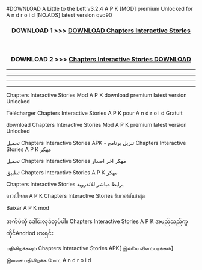 #DOWNLOAD A Little to the Left v3.2.4 A P K [MOD] premium Unlocked for A n d r o i d [NO.ADS] latest version qvo90 



<div align="center">

<h3>DOWNLOAD 1 >>> <a href="https://getmod1.web.app/?judule=Btd Battles">DOWNLOAD Chapters Interactive Stories </a></h3><br>

<h3>DOWNLOAD 2 >>> <a href="https://getmod1.web.app/?judule=Btd Battles">Chapters Interactive Stories  DOWNLOAD </a></h3>

</div>


----------------------------------------------------------

----------------------------------------------------------

----------------------------------------------------------

----------------------------------------------------------


Chapters Interactive Stories  Mod A P K download premium latest version Unlocked

Télécharger Chapters Interactive Stories  A P K pour A n d r o i d Gratuit

download Chapters Interactive Stories  Mod A P K premium latest version Unlocked

تحميل Chapters Interactive Stories  APK - تنزيل برنامج Chapters Interactive Stories  A P K مهكر

تحميل Chapters Interactive Stories  مهكر اخر اصدار

تطبيق Chapters Interactive Stories  A P K مهكر

Chapters Interactive Stories  برابط مباشر للاندرويد

ดาวน์โหลด A P K Chapters Interactive Stories  รับเวอร์ชันล่าสุด

Baixar A P K mod

အက်ပ်ကို ဒေါင်းလုဒ်လုပ်ပါ။ Chapters Interactive Stories  A P K အမည်သည်ကူကိုင်Andriod ဗားရှင်း

பதிவிறக்கவும் Chapters Interactive Stories  APK[ இல்லை விளம்பரங்கள்] 
 
இலவச பதிவிறக்க மோட் A n d r o i d



